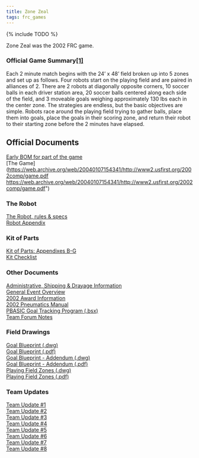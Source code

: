 ```yaml
---
title: Zone Zeal
tags: frc_games
---
```

{% include TODO %}

Zone Zeal was the 2002 FRC game.

### Official Game Summary[[1]](https://web.archive.org/web/20150316194933/http://www3.usfirst.org/sites/default/files/uploadedFiles/Who/FIRST_History/FRC_Game_Summaries_Photos.pdf "https://web.archive.org/web/20150316194933/http://www3.usfirst.org/sites/default/files/uploadedFiles/Who/FIRST_History/FRC_Game_Summaries_Photos.pdf")
Each 2 minute match begins with the 24’ x 48’ field broken up into 5 zones and set up as follows. Four robots start on the playing field and are paired in alliances of 2. There are 2 robots at diagonally opposite corners, 10 soccer balls in each driver station area, 20 soccer balls centered along each side of the field, and 3 moveable goals weighing approximately 130 lbs each in the center zone. The strategies are endless, but the basic objectives are simple. Robots race around the playing field trying to gather balls, place them into goals, place the goals in their scoring zone, and return their robot to their starting zone before the 2 minutes have elapsed. 

## Official Documents
[Early BOM for part of the game](https://web.archive.org/web/20040105150430/http://www.usfirst.org/robotics/2002/earlyBOM.pdf "https://web.archive.org/web/20040105150430/http://www.usfirst.org/robotics/2002/earlyBOM.pdf")  
[The Game](https://web.archive.org/web/20040107154341/http://www2.usfirst.org/2002comp/game.pdf https://web.archive.org/web/20040107154341/http://www2.usfirst.org/2002comp/game.pdf")

### The Robot
[The Robot, rules & specs](https://web.archive.org/web/20031128040840/http://www2.usfirst.org/2002comp/robot.pdf "https://web.archive.org/web/20031128040840/http://www2.usfirst.org/2002comp/robot.pdf")  
[Robot Appendix](https://web.archive.org/web/20031012172532/http://www2.usfirst.org/2002comp/robot_app.pdf "https://web.archive.org/web/20031012172532/http://www2.usfirst.org/2002comp/robot_app.pdf")

### Kit of Parts
[Kit of Parts: Appendixes B-G](https://web.archive.org/web/20040608152821/http://www2.usfirst.org/2002comp/kit_p_hlist.pdf "https://web.archive.org/web/20040608152821/http://www2.usfirst.org/2002comp/kit_p_hlist.pdf")  
[Kit Checklist](https://web.archive.org/web/20040630165807/http://www2.usfirst.org/2002comp/kit_checklist.pdf "https://web.archive.org/web/20040630165807/http://www2.usfirst.org/2002comp/kit_checklist.pdf")

### Other Documents
[Administrative, Shipping & Drayage Information](https://web.archive.org/web/20040608152729/http://www2.usfirst.org/2002comp/admin_dray.pdf "https://web.archive.org/web/20040608152729/http://www2.usfirst.org/2002comp/admin_dray.pdf")  
[General Event Overview](https://web.archive.org/web/20040608152739/http://www2.usfirst.org/2002comp/events.pdf "https://web.archive.org/web/20040608152739/http://www2.usfirst.org/2002comp/events.pdf")  
[2002 Award Information](https://web.archive.org/web/20031128080649/http://www2.usfirst.org/2002comp/awards.pdf "https://web.archive.org/web/20031128080649/http://www2.usfirst.org/2002comp/awards.pdf")  
[2002 Pneumatics Manual](https://web.archive.org/web/20030607024300/http://www2.usfirst.org/2002comp/pneumatics_manual.pdf "https://web.archive.org/web/20030607024300/http://www2.usfirst.org/2002comp/pneumatics_manual.pdf")  
[PBASIC Goal Tracking Program (.bsx)](https://web.archive.org/web/20020813234727/http://www.usfirst.org/robotics/2002/goalseek.bsx "https://web.archive.org/web/20020813234727/http://www.usfirst.org/robotics/2002/goalseek.bsx")  
[Team Forum Notes](https://web.archive.org/web/20030919095909/http://www.usfirst.org/robotics/2002/2002TeamForumnotes.pdf "https://web.archive.org/web/20030919095909/http://www.usfirst.org/robotics/2002/2002TeamForumnotes.pdf")

### Field Drawings
[Goal Blueprint (.dwg)](https://web.archive.org/web/20020111065710/http://www2.usfirst.org/2002comp/goal.dwg "https://web.archive.org/web/20020111065710/http://www2.usfirst.org/2002comp/goal.dwg")  
[Goal Blueprint (.pdf)](https://web.archive.org/web/20040608151856/http://www2.usfirst.org/2002comp/goal.pdf "https://web.archive.org/web/20040608151856/http://www2.usfirst.org/2002comp/goal.pdf")  
[Goal Blueprint - Addendum (.dwg)](https://web.archive.org/web/20020111065710/http://www2.usfirst.org/2002comp/goal_angle.dwg "https://web.archive.org/web/20020111065710/http://www2.usfirst.org/2002comp/goal_angle.dwg")  
[Goal Blueprint - Addendum (.pdf)](https://web.archive.org/web/20030521185044/http://www2.usfirst.org/2002comp/goal_angle.pdf "https://web.archive.org/web/20030521185044/http://www2.usfirst.org/2002comp/goal_angle.pdf")  
[Playing Field Zones (.dwg)](https://web.archive.org/web/20020111065710/http://www2.usfirst.org/2002comp/field_zones.dwg "https://web.archive.org/web/20020111065710/http://www2.usfirst.org/2002comp/field_zones.dwg")  
[Playing Field Zones (.pdf)](https://web.archive.org/web/20040608151942/http://www2.usfirst.org/2002comp/field_zones.pdf "https://web.archive.org/web/20040608151942/http://www2.usfirst.org/2002comp/field_zones.pdf")

### Team Updates
[Team Update #1](https://web.archive.org/web/20030316083010/http://www.usfirst.org/robotics/2002/tmup1.pdf "https://web.archive.org/web/20030316083010/http://www.usfirst.org/robotics/2002/tmup1.pdf")  
[Team Update #2](https://web.archive.org/web/20030316111833/http://www.usfirst.org/robotics/2002/tmup2.pdf "https://web.archive.org/web/20030316111833/http://www.usfirst.org/robotics/2002/tmup2.pdf")  
[Team Update #3](https://web.archive.org/web/20030316123631/http://www.usfirst.org/robotics/2002/tmup3.pdf "https://web.archive.org/web/20030316123631/http://www.usfirst.org/robotics/2002/tmup3.pdf")  
[Team Update #4](https://web.archive.org/web/20030316144331/http://www.usfirst.org/robotics/2002/tmup4.pdf "https://web.archive.org/web/20030316144331/http://www.usfirst.org/robotics/2002/tmup4.pdf")  
[Team Update #5](https://web.archive.org/web/20030316160449/http://www.usfirst.org/robotics/2002/tmup5.pdf "https://web.archive.org/web/20030316160449/http://www.usfirst.org/robotics/2002/tmup5.pdf")  
[Team Update #6](https://web.archive.org/web/20030316184559/http://www.usfirst.org/robotics/2002/tmup6.pdf "https://web.archive.org/web/20030316184559/http://www.usfirst.org/robotics/2002/tmup6.pdf")  
[Team Update #7](https://web.archive.org/web/20030316192601/http://www.usfirst.org/robotics/2002/tmup7.pdf "https://web.archive.org/web/20030316192601/http://www.usfirst.org/robotics/2002/tmup7.pdf")  
[Team Update #8](https://web.archive.org/web/20030316210324/http://www.usfirst.org/robotics/2002/tmup8.pdf "https://web.archive.org/web/20030316210324/http://www.usfirst.org/robotics/2002/tmup8.pdf")
